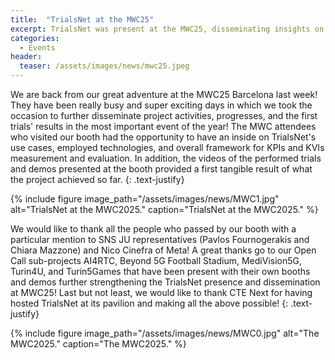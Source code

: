 ```yaml
---
title:  "TrialsNet at the MWC25"
excerpt: TrialsNet was present at the MWC25, disseminating insights on the project findings, first results, and working framework.
categories: 
  - Events
header:
  teaser: /assets/images/news/mwc25.jpeg
---
```


We are back from our great adventure at the MWC25 Barcelona last week! They have been really busy and super exciting days in which we took the occasion to further disseminate project activities, progresses, and the first trials' results in the most important event of the year! The MWC attendees who visited our booth had the opportunity to have an inside on TrialsNet's use cases, employed technologies, and overall framework for KPIs and KVIs measurement and evaluation. In addition, the videos of the performed trials and demos presented at the booth provided a first tangible result of what the project achieved so far.
{: .text-justify}

{% include figure image_path="/assets/images/news/MWC1.jpg" alt="TrialsNet at the MWC2025." caption="TrialsNet at the MWC2025." %} 

We would like to thank all the people who passed by our booth with a particular mention to SNS JU representatives (Pavlos Fournogerakis and Chiara Mazzone) and Nico Cinefra of Meta! A great thanks go to our Open Call sub-projects AI4RTC, Beyond 5G Football Stadium, MediVision5G, Turin4U, and Turin5Games that have been present with their own booths and demos further strengthening the TrialsNet presence and dissemination at MWC25! Last but not least, we would like to thank CTE Next for having hosted TrialsNet at its pavilion and making all the above possible!
{: .text-justify}

{% include figure image_path="/assets/images/news/MWC0.jpg" alt="The MWC2025." caption="The MWC2025." %}



